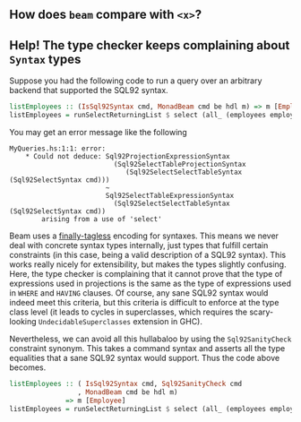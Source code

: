 ## How does `beam` compare with `<x>`?

## Help! The type checker keeps complaining about `Syntax` types

Suppose you had the following code to run a query over an arbitrary backend that
supported the SQL92 syntax.

```haskell
listEmployees :: (IsSql92Syntax cmd, MonadBeam cmd be hdl m) => m [Employee]
listEmployees = runSelectReturningList $ select (all_ (employees employeeDb))
```

You may get an error message like the following

```
MyQueries.hs:1:1: error:
    * Could not deduce: Sql92ProjectionExpressionSyntax
                          (Sql92SelectTableProjectionSyntax
                             (Sql92SelectSelectTableSyntax (Sql92SelectSyntax cmd)))
                        ~
                        Sql92SelectTableExpressionSyntax
                          (Sql92SelectSelectTableSyntax (Sql92SelectSyntax cmd))
        arising from a use of 'select'
```

Beam uses a [finally-tagless](http://okmij.org/ftp/tagless-final/JFP.pdf)
encoding for syntaxes. This means we never deal with concrete syntax types
internally, just types that fulfill certain constraints (in this case, being a
valid description of a SQL92 syntax). This works really nicely for
extensibility, but makes the types slightly confusing. Here, the type checker is
complaining that it cannot prove that the type of expressions used in
projections is the same as the type of expressions used in `WHERE` and `HAVING`
clauses. Of course, any sane SQL92 syntax would indeed meet this criteria, but
this criteria is difficult to enforce at the type class level (it leads to
cycles in superclasses, which requires the scary-looking
`UndecidableSuperclasses` extension in GHC).

Nevertheless, we can avoid all this hullabaloo by using the `Sql92SanityCheck`
constraint synonym. This takes a command syntax and asserts all the type
equalities that a sane SQL92 syntax would support. Thus the code above becomes.

```haskell
listEmployees :: ( IsSql92Syntax cmd, Sql92SanityCheck cmd
                 , MonadBeam cmd be hdl m)
              => m [Employee]
listEmployees = runSelectReturningList $ select (all_ (employees employeeDb))
```
